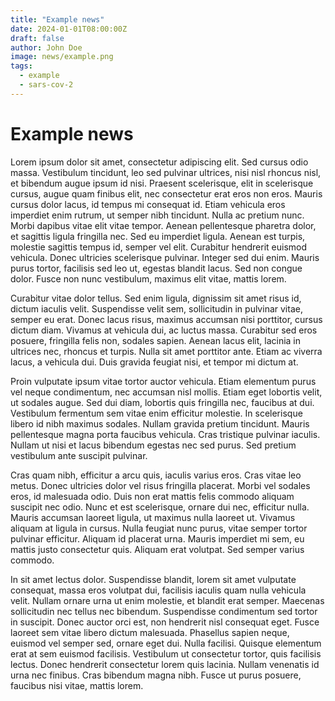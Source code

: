 ```yaml
---
title: "Example news"
date: 2024-01-01T08:00:00Z
draft: false
author: John Doe
image: news/example.png
tags:
  - example
  - sars-cov-2
---
```


# Example news

Lorem ipsum dolor sit amet, consectetur adipiscing elit. Sed cursus odio massa. Vestibulum tincidunt, leo sed pulvinar ultrices, nisi nisl rhoncus nisl, et bibendum augue ipsum id nisi. Praesent scelerisque, elit in scelerisque cursus, augue quam finibus elit, nec consectetur erat eros non eros. Mauris cursus dolor lacus, id tempus mi consequat id. Etiam vehicula eros imperdiet enim rutrum, ut semper nibh tincidunt. Nulla ac pretium nunc. Morbi dapibus vitae elit vitae tempor. Aenean pellentesque pharetra dolor, et sagittis ligula fringilla nec. Sed eu imperdiet ligula. Aenean est turpis, molestie sagittis tempus id, semper vel elit. Curabitur hendrerit euismod vehicula. Donec ultricies scelerisque pulvinar. Integer sed dui enim. Mauris purus tortor, facilisis sed leo ut, egestas blandit lacus. Sed non congue dolor. Fusce non nunc vestibulum, maximus elit vitae, mattis lorem.

Curabitur vitae dolor tellus. Sed enim ligula, dignissim sit amet risus id, dictum iaculis velit. Suspendisse velit sem, sollicitudin in pulvinar vitae, semper eu erat. Donec lacus risus, maximus accumsan nisi porttitor, cursus dictum diam. Vivamus at vehicula dui, ac luctus massa. Curabitur sed eros posuere, fringilla felis non, sodales sapien. Aenean lacus elit, lacinia in ultrices nec, rhoncus et turpis. Nulla sit amet porttitor ante. Etiam ac viverra lacus, a vehicula dui. Duis gravida feugiat nisi, et tempor mi dictum at.

Proin vulputate ipsum vitae tortor auctor vehicula. Etiam elementum purus vel neque condimentum, nec accumsan nisl mollis. Etiam eget lobortis velit, ut sodales augue. Sed dui diam, lobortis quis fringilla nec, faucibus at dui. Vestibulum fermentum sem vitae enim efficitur molestie. In scelerisque libero id nibh maximus sodales. Nullam gravida pretium tincidunt. Mauris pellentesque magna porta faucibus vehicula. Cras tristique pulvinar iaculis. Nullam ut nisi et lacus bibendum egestas nec sed purus. Sed pretium vestibulum ante suscipit pulvinar.

Cras quam nibh, efficitur a arcu quis, iaculis varius eros. Cras vitae leo metus. Donec ultricies dolor vel risus fringilla placerat. Morbi vel sodales eros, id malesuada odio. Duis non erat mattis felis commodo aliquam suscipit nec odio. Nunc et est scelerisque, ornare dui nec, efficitur nulla. Mauris accumsan laoreet ligula, ut maximus nulla laoreet ut. Vivamus aliquam at ligula in cursus. Nulla feugiat nunc purus, vitae semper tortor pulvinar efficitur. Aliquam id placerat urna. Mauris imperdiet mi sem, eu mattis justo consectetur quis. Aliquam erat volutpat. Sed semper varius commodo.

In sit amet lectus dolor. Suspendisse blandit, lorem sit amet vulputate consequat, massa eros volutpat dui, facilisis iaculis quam nulla vehicula velit. Nullam ornare urna ut enim molestie, et blandit erat semper. Maecenas sollicitudin nec tellus nec bibendum. Suspendisse condimentum sed tortor in suscipit. Donec auctor orci est, non hendrerit nisl consequat eget. Fusce laoreet sem vitae libero dictum malesuada. Phasellus sapien neque, euismod vel semper sed, ornare eget dui. Nulla facilisi. Quisque elementum erat at sem euismod facilisis. Vestibulum ut consectetur tortor, quis facilisis lectus. Donec hendrerit consectetur lorem quis lacinia. Nullam venenatis id urna nec finibus. Cras bibendum magna nibh. Fusce ut purus posuere, faucibus nisi vitae, mattis lorem.